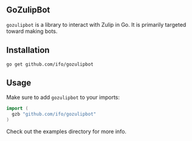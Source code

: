 ## GoZulipBot

`gozulipbot` is a library to interact with Zulip in Go.
It is primarily targeted toward making bots.

## Installation

`go get github.com/ifo/gozulipbot`

## Usage

Make sure to add `gozulipbot` to your imports:

```go
import (
  gzb "github.com/ifo/gozulipbot"
)
```

Check out the examples directory for more info.
